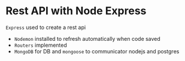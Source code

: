 
# Rest API with Node Express

`Express` used to create a rest api
- `Nodemon` installed to refresh automatically when code saved
- `Routers` implemented
- `MongoDB` for DB and `mongoose` to communicator nodejs and postgres
